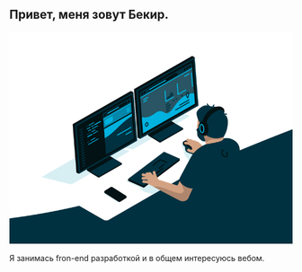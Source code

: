 ## Привет, меня зовут Бекир.
<picture>
  <img src="68747470733a2f2f63646e2e6472696262626c652e636f6d2f75736572732f3733303730332f73637265656e73686f74732f363538313234332f6176656e746f2e676966.gif" />
</picture>

Я занимась fron-end разработкой и в общем интересуюсь вебом.
